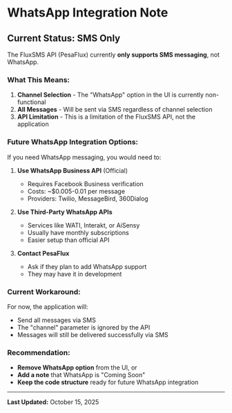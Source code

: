 # WhatsApp Integration Note

## Current Status: SMS Only

The FluxSMS API (PesaFlux) currently **only supports SMS messaging**, not WhatsApp.

### What This Means:

1. **Channel Selection** - The "WhatsApp" option in the UI is currently non-functional
2. **All Messages** - Will be sent via SMS regardless of channel selection
3. **API Limitation** - This is a limitation of the FluxSMS API, not the application

### Future WhatsApp Integration Options:

If you need WhatsApp messaging, you would need to:

1. **Use WhatsApp Business API** (Official)
   - Requires Facebook Business verification
   - Costs: ~$0.005-0.01 per message
   - Providers: Twilio, MessageBird, 360Dialog

2. **Use Third-Party WhatsApp APIs**
   - Services like WATI, Interakt, or AiSensy
   - Usually have monthly subscriptions
   - Easier setup than official API

3. **Contact PesaFlux**
   - Ask if they plan to add WhatsApp support
   - They may have it in development

### Current Workaround:

For now, the application will:
- Send all messages via SMS
- The "channel" parameter is ignored by the API
- Messages will still be delivered successfully via SMS

### Recommendation:

- **Remove WhatsApp option** from the UI, or
- **Add a note** that WhatsApp is "Coming Soon"
- **Keep the code structure** ready for future WhatsApp integration

---

**Last Updated:** October 15, 2025
